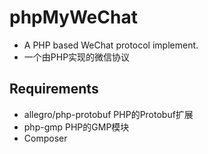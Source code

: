 # phpMyWeChat
+ A PHP based WeChat protocol implement.
+ 一个由PHP实现的微信协议

## Requirements
+ allegro/php-protobuf PHP的Protobuf扩展
+ php-gmp PHP的GMP模块
+ Composer
